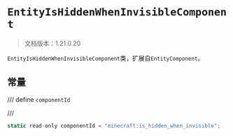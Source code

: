 # `EntityIsHiddenWhenInvisibleComponent`

> 文档版本：1.21.0.20

`EntityIsHiddenWhenInvisibleComponent`类，扩展自`EntityComponent`。

## 常量

/// define
`componentId`


///

```js
static read-only componentId = "minecraft:is_hidden_when_invisible";
```

